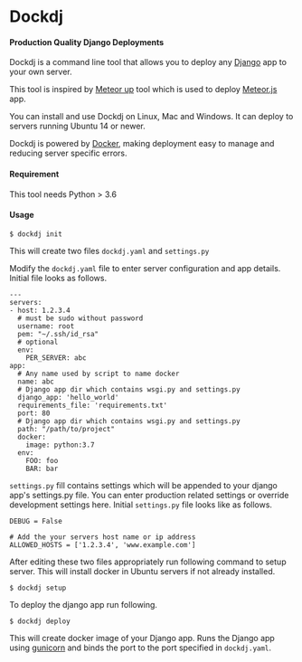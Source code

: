 # Dockdj

#### Production Quality Django Deployments

Dockdj is a command line tool that allows you to deploy any [Django](https://www.djangoproject.com/) app to your own server.

This tool is inspired by [Meteor up](http://meteor-up.com/) tool which is used to deploy [Meteor.js](https://www.meteor.com/) app.

You can install and use Dockdj on Linux, Mac and Windows. It can deploy to servers running Ubuntu 14 or newer.

Dockdj is powered by [Docker](http://www.docker.com/), making deployment easy to manage and reducing server specific errors.


#### Requirement

This tool needs Python > 3.6


#### Usage

    $ dockdj init

This will create two files `dockdj.yaml` and `settings.py`

Modify the `dockdj.yaml` file to enter server configuration and app details. Initial file looks as follows.

    ---
    servers:
    - host: 1.2.3.4
      # must be sudo without password
      username: root
      pem: "~/.ssh/id_rsa"
      # optional
      env:
        PER_SERVER: abc
    app:
      # Any name used by script to name docker
      name: abc
      # Django app dir which contains wsgi.py and settings.py
      django_app: 'hello_world'
      requirements_file: 'requirements.txt'
      port: 80
      # Django app dir which contains wsgi.py and settings.py
      path: "/path/to/project"
      docker:
        image: python:3.7
      env:
        FOO: foo
        BAR: bar

`settings.py` fill contains settings which will be appended to your django app's settings.py file. You can enter production related settings or override development settings here. Initial `settings.py` file looks like as follows.


    DEBUG = False

    # Add the your servers host name or ip address
    ALLOWED_HOSTS = ['1.2.3.4', 'www.example.com']


After editing these two files appropriately run following command to setup server. This will install docker in Ubuntu servers if not already installed.

    
    $ dockdj setup


To deploy the django app run following.

    $ dockdj deploy
    
This will create docker image of your Django app. Runs the Django app using [gunicorn](https://gunicorn.org/) and binds the port to the port specified in `dockdj.yaml`.